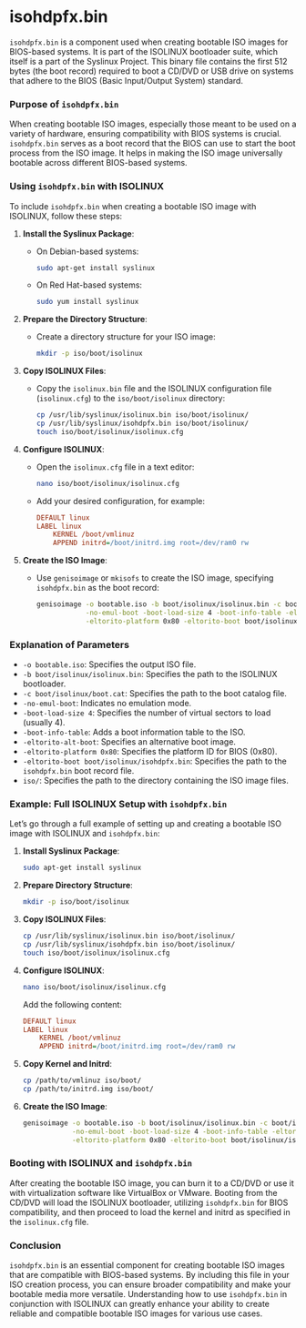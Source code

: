 # isohdpfx.bin

`isohdpfx.bin` is a component used when creating bootable ISO images for BIOS-based systems. It is part of the ISOLINUX bootloader suite, which itself is a part of the Syslinux Project. This binary file contains the first 512 bytes (the boot record) required to boot a CD/DVD or USB drive on systems that adhere to the BIOS (Basic Input/Output System) standard. 

### Purpose of `isohdpfx.bin`

When creating bootable ISO images, especially those meant to be used on a variety of hardware, ensuring compatibility with BIOS systems is crucial. `isohdpfx.bin` serves as a boot record that the BIOS can use to start the boot process from the ISO image. It helps in making the ISO image universally bootable across different BIOS-based systems.

### Using `isohdpfx.bin` with ISOLINUX

To include `isohdpfx.bin` when creating a bootable ISO image with ISOLINUX, follow these steps:

1. **Install the Syslinux Package**:
   - On Debian-based systems:
     ```bash
     sudo apt-get install syslinux
     ```
   - On Red Hat-based systems:
     ```bash
     sudo yum install syslinux
     ```

2. **Prepare the Directory Structure**:
   - Create a directory structure for your ISO image:
     ```bash
     mkdir -p iso/boot/isolinux
     ```

3. **Copy ISOLINUX Files**:
   - Copy the `isolinux.bin` file and the ISOLINUX configuration file (`isolinux.cfg`) to the `iso/boot/isolinux` directory:
     ```bash
     cp /usr/lib/syslinux/isolinux.bin iso/boot/isolinux/
     cp /usr/lib/syslinux/isohdpfx.bin iso/boot/isolinux/
     touch iso/boot/isolinux/isolinux.cfg
     ```

4. **Configure ISOLINUX**:
   - Open the `isolinux.cfg` file in a text editor:
     ```bash
     nano iso/boot/isolinux/isolinux.cfg
     ```
   - Add your desired configuration, for example:
     ```ini
     DEFAULT linux
     LABEL linux
         KERNEL /boot/vmlinuz
         APPEND initrd=/boot/initrd.img root=/dev/ram0 rw
     ```

5. **Create the ISO Image**:
   - Use `genisoimage` or `mkisofs` to create the ISO image, specifying `isohdpfx.bin` as the boot record:
     ```bash
     genisoimage -o bootable.iso -b boot/isolinux/isolinux.bin -c boot/isolinux/boot.cat \
                 -no-emul-boot -boot-load-size 4 -boot-info-table -eltorito-alt-boot \
                 -eltorito-platform 0x80 -eltorito-boot boot/isolinux/isohdpfx.bin iso/
     ```

### Explanation of Parameters

- `-o bootable.iso`: Specifies the output ISO file.
- `-b boot/isolinux/isolinux.bin`: Specifies the path to the ISOLINUX bootloader.
- `-c boot/isolinux/boot.cat`: Specifies the path to the boot catalog file.
- `-no-emul-boot`: Indicates no emulation mode.
- `-boot-load-size 4`: Specifies the number of virtual sectors to load (usually 4).
- `-boot-info-table`: Adds a boot information table to the ISO.
- `-eltorito-alt-boot`: Specifies an alternative boot image.
- `-eltorito-platform 0x80`: Specifies the platform ID for BIOS (0x80).
- `-eltorito-boot boot/isolinux/isohdpfx.bin`: Specifies the path to the `isohdpfx.bin` boot record file.
- `iso/`: Specifies the path to the directory containing the ISO image files.

### Example: Full ISOLINUX Setup with `isohdpfx.bin`

Let’s go through a full example of setting up and creating a bootable ISO image with ISOLINUX and `isohdpfx.bin`:

1. **Install Syslinux Package**:
   ```bash
   sudo apt-get install syslinux
   ```

2. **Prepare Directory Structure**:
   ```bash
   mkdir -p iso/boot/isolinux
   ```

3. **Copy ISOLINUX Files**:
   ```bash
   cp /usr/lib/syslinux/isolinux.bin iso/boot/isolinux/
   cp /usr/lib/syslinux/isohdpfx.bin iso/boot/isolinux/
   touch iso/boot/isolinux/isolinux.cfg
   ```

4. **Configure ISOLINUX**:
   ```bash
   nano iso/boot/isolinux/isolinux.cfg
   ```
   Add the following content:
   ```ini
   DEFAULT linux
   LABEL linux
       KERNEL /boot/vmlinuz
       APPEND initrd=/boot/initrd.img root=/dev/ram0 rw
   ```

5. **Copy Kernel and Initrd**:
   ```bash
   cp /path/to/vmlinuz iso/boot/
   cp /path/to/initrd.img iso/boot/
   ```

6. **Create the ISO Image**:
   ```bash
   genisoimage -o bootable.iso -b boot/isolinux/isolinux.bin -c boot/isolinux/boot.cat \
               -no-emul-boot -boot-load-size 4 -boot-info-table -eltorito-alt-boot \
               -eltorito-platform 0x80 -eltorito-boot boot/isolinux/isohdpfx.bin iso/
   ```

### Booting with ISOLINUX and `isohdpfx.bin`

After creating the bootable ISO image, you can burn it to a CD/DVD or use it with virtualization software like VirtualBox or VMware. Booting from the CD/DVD will load the ISOLINUX bootloader, utilizing `isohdpfx.bin` for BIOS compatibility, and then proceed to load the kernel and initrd as specified in the `isolinux.cfg` file.

### Conclusion

`isohdpfx.bin` is an essential component for creating bootable ISO images that are compatible with BIOS-based systems. By including this file in your ISO creation process, you can ensure broader compatibility and make your bootable media more versatile. Understanding how to use `isohdpfx.bin` in conjunction with ISOLINUX can greatly enhance your ability to create reliable and compatible bootable ISO images for various use cases.
